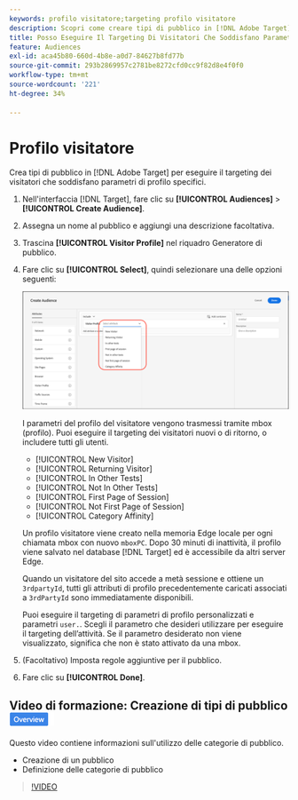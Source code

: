 ```yaml
---
keywords: profilo visitatore;targeting profilo visitatore
description: Scopri come creare tipi di pubblico in [!DNL Adobe Target] per eseguire il targeting dei visitatori che soddisfano parametri di profilo specifici, come visitatori nuovi o di ritorno, affinità tra categorie e altro ancora.
title: Posso Eseguire Il Targeting Di Visitatori Che Soddisfano Parametri Di Profilo Specifici?
feature: Audiences
exl-id: aca45b80-660d-4b8e-a0d7-84627b8fd77b
source-git-commit: 293b2869957c2781be8272cfd0cc9f82d8e4f0f0
workflow-type: tm+mt
source-wordcount: '221'
ht-degree: 34%

---
```


# Profilo visitatore

Crea tipi di pubblico in [!DNL Adobe Target] per eseguire il targeting dei visitatori che soddisfano parametri di profilo specifici.

1. Nell&#39;interfaccia [!DNL Target], fare clic su **[!UICONTROL Audiences]** > **[!UICONTROL Create Audience]**.
1. Assegna un nome al pubblico e aggiungi una descrizione facoltativa.
1. Trascina **[!UICONTROL Visitor Profile]** nel riquadro Generatore di pubblico.

1. Fare clic su **[!UICONTROL Select]**, quindi selezionare una delle opzioni seguenti:

   ![immagine target_visitor_profile](assets/target_visitor_profile.png)

   I parametri del profilo del visitatore vengono trasmessi tramite mbox (profilo). Puoi eseguire il targeting dei visitatori nuovi o di ritorno, o includere tutti gli utenti.

   * [!UICONTROL New Visitor]
   * [!UICONTROL Returning Visitor]
   * [!UICONTROL In Other Tests]
   * [!UICONTROL Not In Other Tests]
   * [!UICONTROL First Page of Session]
   * [!UICONTROL Not First Page of Session]
   * [!UICONTROL Category Affinity]

   Un profilo visitatore viene creato nella memoria Edge locale per ogni chiamata mbox con nuovo `mboxPC`. Dopo 30 minuti di inattività, il profilo viene salvato nel database [!DNL Target] ed è accessibile da altri server Edge.

   Quando un visitatore del sito accede a metà sessione e ottiene un `3rdpartyId`, tutti gli attributi di profilo precedentemente caricati associati a `3rdPartyId` sono immediatamente disponibili.

   Puoi eseguire il targeting di parametri di profilo personalizzati e parametri `user.`. Scegli il parametro che desideri utilizzare per eseguire il targeting dell’attività. Se il parametro desiderato non viene visualizzato, significa che non è stato attivato da una mbox.

1. (Facoltativo) Imposta regole aggiuntive per il pubblico.
1. Fare clic su **[!UICONTROL Done]**.

## Video di formazione: Creazione di tipi di pubblico ![Icona panoramica](/help/main/assets/overview.png)

Questo video contiene informazioni sull&#39;utilizzo delle categorie di pubblico.

* Creazione di un pubblico
* Definizione delle categorie di pubblico

>[!VIDEO](https://video.tv.adobe.com/v/17392)
